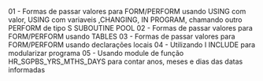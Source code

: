 01 - Formas de passar valores para FORM/PERFORM usando USING com valor, USING com variaveis ,CHANGING, IN PROGRAM, chamando outro PERFORM de tipo S SUBOUTINE POOL
02 - Formas de passar valores para FORM/PERFORM usando TABLES
03 - Formas de passar valores para FORM/PERFORM usando declarações locais
04 - Utilizando I INCLUDE para modularizar programa
05 - Usando module de função HR_SGPBS_YRS_MTHS_DAYS para contar anos, meses e dias das datas informadas
